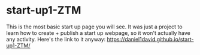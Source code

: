 # start-up1-ZTM
This is the most basic start up page you will see. It was just a project to learn how to create + publish a start up webpage, so it won't actually have any activity.
Here's the link to it anyway: https://daniel1david.github.io/start-up1-ZTM/ 
